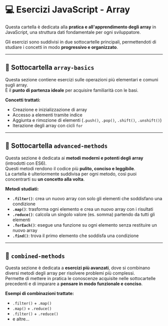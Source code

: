 # 💻 Esercizi JavaScript - Array

Questa cartella è dedicata alla **pratica e all'apprendimento degli array** in JavaScript, una struttura dati fondamentale per ogni sviluppatore.  

Gli esercizi sono suddivisi in due sottocartelle principali, permettendoti di studiare i concetti in modo **progressivo e organizzato**.  

---

## 🧩 Sottocartella `array-basics`

Questa sezione contiene esercizi sulle operazioni più elementari e comuni sugli array.  
È il **punto di partenza ideale** per acquisire familiarità con le basi.

**Concetti trattati:**

- Creazione e inizializzazione di array  
- Accesso a elementi tramite indice  
- Aggiunta e rimozione di elementi (`.push()`, `.pop()`, `.shift()`, `.unshift()`)  
- Iterazione degli array con cicli `for`  

---

## 🚀 Sottocartella `advanced-methods`

Questa sezione è dedicata ai **metodi moderni e potenti degli array** (introdotti con ES6).  
Questi metodi rendono il codice più **pulito, conciso e leggibile**.  
La cartella è ulteriormente suddivisa per ogni metodo, così puoi concentrarti su **un concetto alla volta**.  

**Metodi studiati:**

- **`.filter()`**: crea un nuovo array con solo gli elementi che soddisfano una condizione  
- **`.map()`**: trasforma ogni elemento e crea un nuovo array con i risultati  
- **`.reduce()`**: calcola un singolo valore (es. somma) partendo da tutti gli elementi  
- **`.forEach()`**: esegue una funzione su ogni elemento senza restituire un nuovo array  
- **`.find()`**: trova il primo elemento che soddisfa una condizione

---

## 🔗 `combined-methods`

Questa sezione è dedicata a **esercizi più avanzati**, dove si combinano diversi metodi degli array per risolvere problemi più complessi.  
Permette di mettere in pratica le conoscenze acquisite nelle sottocartelle precedenti e di imparare a **pensare in modo funzionale e conciso**.  

**Esempi di combinazioni trattate:**

- `.filter()` + `.map()`  
- `.map()` + `.reduce()`  
- `.filter()` + `.reduce()`
- e altre...